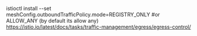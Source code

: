 istioctl install --set meshConfig.outboundTrafficPolicy.mode=REGISTRY_ONLY #or ALLOW_ANY (by default its allow any)
https://istio.io/latest/docs/tasks/traffic-management/egress/egress-control/
